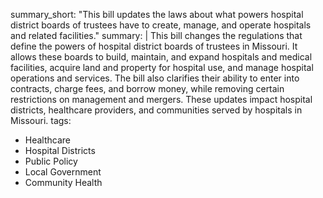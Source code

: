 summary_short: "This bill updates the laws about what powers hospital district boards of trustees have to create, manage, and operate hospitals and related facilities."
summary: |
  This bill changes the regulations that define the powers of hospital district boards of trustees in Missouri. It allows these boards to build, maintain, and expand hospitals and medical facilities, acquire land and property for hospital use, and manage hospital operations and services. The bill also clarifies their ability to enter into contracts, charge fees, and borrow money, while removing certain restrictions on management and mergers. These updates impact hospital districts, healthcare providers, and communities served by hospitals in Missouri.
tags:
  - Healthcare
  - Hospital Districts
  - Public Policy
  - Local Government
  - Community Health
